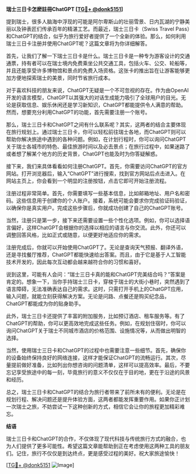 **瑞士三日卡怎麽註冊ChatGPT [[TG💪+ @donk5151](https://t.me/s/donk5151)]**

提到瑞士，很多人脑海中浮现的可能是阿尔卑斯山的壮丽雪景、日内瓦湖的宁静美丽以及钟表匠们传承百年的精湛工艺。而最近，瑞士三日卡（Swiss Travel Pass）和ChatGPT的结合，似乎为旅行爱好者提供了一个全新的体验。那么，如何利用瑞士三日卡注册并使用ChatGPT呢？这篇文章将为你详细解答。

首先，让我们了解一下瑞士三日卡是什么。瑞士三日卡是一种专为游客设计的交通通票，持有者可以在瑞士境内免费乘坐公共交通工具，包括火车、公交、轮船等，并且还能享受许多博物馆和景点的免费入场资格。这张卡的推出旨在让游客能够更加方便地探索瑞士的美景，同时节省旅行成本。

对于喜欢科技的朋友来说，ChatGPT无疑是一个不可忽视的存在。作为由OpenAI开发的语言模型，ChatGPT以其强大的对话生成能力吸引了全球用户的目光。无论是获取信息、娱乐休闲还是学习新知识，ChatGPT都能提供令人满意的帮助。然而，想要充分利用ChatGPT的功能，首先需要注册一个账号。

那么，瑞士三日卡和ChatGPT之间有什么联系呢？其实，这两者的结合主要体现在旅行规划上。通过瑞士三日卡，你可以轻松前往瑞士各地，而ChatGPT则可以帮助你解决旅途中遇到的各种问题。例如，在计划行程时，你可以询问ChatGPT关于瑞士各城市的特色、最佳旅游时间以及必去景点；在旅行过程中，如果迷路了或者想了解某个地方的历史背景，ChatGPT也能及时为你答疑解惑。

接下来，我们来具体看看如何注册ChatGPT。首先，你需要访问ChatGPT的官方网站。打开浏览器后，输入“ChatGPT”进行搜索，找到官方网站后点击进入。在网站主页上，你会看到一个明显的注册按钮，点击它即可开始注册流程。

注册过程非常简单。首先，你需要填写一些基本信息，比如邮箱地址、用户名和密码。这些信息用于创建你的个人账户。接着，系统可能会要求你完成验证码验证，以确保你是真实用户。完成这些步骤后，你就成功创建了自己的ChatGPT账号。

当然，注册只是第一步，接下来还需要设置一些个性化选项。例如，你可以选择语言偏好，这样ChatGPT会根据你的选择以相应的语言与你交流。此外，你还可以调整回答风格，比如正式或随意，以便更好地适应你的需求。

注册完成后，你就可以开始使用ChatGPT了。无论是查询天气预报、翻译外语，还是寻找餐厅推荐，ChatGPT都能快速给出答案。而且，由于它是基于人工智能技术开发的，因此每次互动都会越来越符合你的习惯和喜好。

说到这里，可能有人会问：“瑞士三日卡真的能和ChatGPT完美结合吗？”答案是肯定的。想象一下，当你手持瑞士三日卡，穿梭于瑞士的大街小巷时，突然遇到了语言障碍，无法准确表达自己的需求。这时，只需打开手机上的ChatGPT应用，输入问题，就能立刻获得解决方案。无论是问路、点餐还是购买纪念品，ChatGPT都能成为你的贴身助手。

此外，瑞士三日卡还提供了丰富的附加服务，比如预订酒店、租车服务等。有了ChatGPT的帮助，你可以更高效地完成这些任务。例如，在规划住宿时，你可以询问ChatGPT关于瑞士不同城市酒店的价格范围、设施情况等，从而做出明智的选择。

当然，使用瑞士三日卡和ChatGPT的过程中也需要注意一些细节。首先，确保你的设备始终保持良好的网络连接，这样才能保证ChatGPT的流畅运行。其次，尽量提前做好准备，比如列出你想咨询的问题清单，这样可以提高效率。最后，不要忘记享受旅途中的每一刻，毕竟旅行的意义不仅仅在于目的地，更在于沿途的风景和经历。

总之，瑞士三日卡和ChatGPT的结合为旅行者带来了前所未有的便利。无论是在规划行程、解决问题还是提升体验方面，这两者都能发挥重要作用。如果你正计划一次瑞士之旅，不妨尝试一下这种创新的方式，相信它会让你的旅程更加精彩难忘。

**结语**

瑞士三日卡和ChatGPT的合作，不仅体现了现代科技与传统旅行方式的融合，也为人们提供了更多可能性。希望这篇文章能帮助到正在考虑使用这两种工具的朋友们。记住，旅行不仅仅是到达终点，更是感受过程的美好。祝大家旅途愉快！

[[TG💪+ @donk5151](https://t.me/s/donk5151) ![Image](https://i.postimg.cc/rwNCRYN7/Snipaste-2025-04-30-17-27-05.png)]